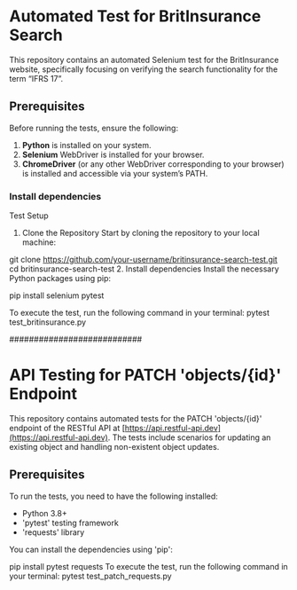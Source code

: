 # Automated Test for BritInsurance Search

This repository contains an automated Selenium test for the BritInsurance website, specifically focusing on verifying the search functionality for the term “IFRS 17”.

## Prerequisites

Before running the tests, ensure the following:

1. **Python** is installed on your system.
2. **Selenium** WebDriver is installed for your browser.
3. **ChromeDriver** (or any other WebDriver corresponding to your browser) is installed and accessible via your system’s PATH.

### Install dependencies


Test Setup
1. Clone the Repository
Start by cloning the repository to your local machine:


git clone https://github.com/your-username/britinsurance-search-test.git
cd britinsurance-search-test
2. Install dependencies
Install the necessary Python packages using pip:

pip install selenium pytest

To execute the test, run the following command in your terminal:
pytest test_britinsurance.py

###########################

# API Testing for PATCH 'objects/{id}' Endpoint

This repository contains automated tests for the PATCH 'objects/{id}' endpoint of the RESTful API at [https://api.restful-api.dev](https://api.restful-api.dev). The tests include scenarios for updating an existing object and handling non-existent object updates.

## Prerequisites

To run the tests, you need to have the following installed:

- Python 3.8+
- 'pytest' testing framework
- 'requests' library

You can install the dependencies using 'pip':


pip install pytest requests
To execute the test, run the following command in your terminal:
pytest test_patch_requests.py
